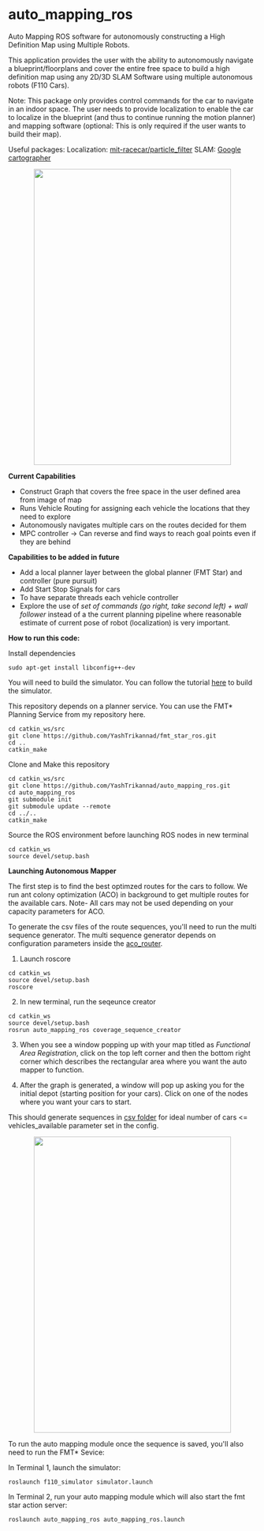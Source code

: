 # auto_mapping_ros
Auto Mapping ROS software for autonomously constructing a High Definition Map using Multiple Robots.

This application provides the user with the ability to autonomously navigate a blueprint/floorplans and cover the entire free space to build a high definition map using any 2D/3D SLAM Software using multiple autonomous robots (F110 Cars).

Note: This package only provides control commands for the car to navigate in an indoor space. The user needs to provide localization to enable the car to localize in the blueprint (and thus to continue running the motion planner) and mapping software (optional: This is only required if the user wants to build their map). 

Useful packages:
Localization: [mit-racecar/particle_filter](https://github.com/mit-racecar/particle_filter)
SLAM: [Google cartographer](https://google-cartographer.readthedocs.io/en/latest/)

<p align="center"><img src="media/auto_mapping_ros.jpg" width="400" height="600">
</p>

**Current Capabilities**
- Construct Graph that covers the free space in the user defined area from image of map
- Runs Vehicle Routing for assigning each vehicle the locations that they need to explore
- Autonomously navigates multiple cars on the routes decided for them  
- MPC controller -> Can reverse and find ways to reach goal points even if they are behind  

**Capabilities to be added in future**
- Add a local planner layer between the global planner (FMT Star) and controller (pure pursuit)  
- Add Start Stop Signals for cars  
- To have separate threads each vehicle controller  
- Explore the use of *set of commands (go right, take second left) + wall follower* instead of a the current planning pipeline where reasonable estimate of current pose of robot (localization) is very important. 


**How to run this code:**

Install dependencies
```
sudo apt-get install libconfig++-dev
```

You will need to build the simulator. You can follow the tutorial [here](https://github.com/YashTrikannad/f110-simulator-multi-agent) to build the simulator.

This repository depends on a planner service. You can use the FMT* Planning Service from my repository here.
```
cd catkin_ws/src
git clone https://github.com/YashTrikannad/fmt_star_ros.git
cd ..
catkin_make

```
Clone and Make this repository
```
cd catkin_ws/src
git clone https://github.com/YashTrikannad/auto_mapping_ros.git
cd auto_mapping_ros
git submodule init
git submodule update --remote
cd ../..
catkin_make
```

Source the ROS environment before launching ROS nodes in new terminal
```
cd catkin_ws
source devel/setup.bash
```
**Launching Autonomous Mapper**

The first step is to find the best optimzed routes for the cars to follow. We run ant colony optimization (ACO) in background to get multiple routes for the available cars. Note- All cars may not be used depending on your capacity parameters for ACO. 

To generate the csv files of the route sequences, you'll need to run the multi sequence generator. The multi sequence generator depends on configuration parameters inside the [aco_router](https://github.com/YashTrikannad/aco_router/blob/8964081f2319e5ae4dd99a25f29365ba24645b78/config.cfg). 


1. Launch roscore
```
cd catkin_ws
source devel/setup.bash
roscore
```
2. In new terminal, run the seqeunce creator
```
cd catkin_ws
source devel/setup.bash
rosrun auto_mapping_ros coverage_sequence_creator
```
3. When you see a window popping up with your map titled as *Functional Area Registration*, click on the top left corner and then the bottom right corner which describes the rectangular area where you want the auto mapper to function.

4. After the graph is generated, a window will pop up asking you for the initial depot (starting position for your cars). Click on one of the nodes where you want your cars to start. 

This should generate sequences in [csv folder](https://github.com/YashTrikannad/auto_mapping_ros/tree/master/csv) for ideal number of cars <= vehicles_available parameter set in the config.


<p align="center"><img src="media/multi_agent.gif" width="400" height="600">
</p>


To run the auto mapping module once the sequence is saved, you'll also need to run the FMT* Sevice:

In Terminal 1, launch the simulator:
```
roslaunch f110_simulator simulator.launch
```

In Terminal 2, run your auto mapping module which will also start the fmt star action server:
```
roslaunch auto_mapping_ros auto_mapping_ros.launch
```
